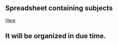 ## Spreadsheet containing subjects

[Here](https://docs.google.com/spreadsheets/d/1xiuG-xO1WE8riowcDvtG-U9oaeeN639Y1mp9IH6mk3w/edit?usp=sharing)

## It will be organized in due time.

